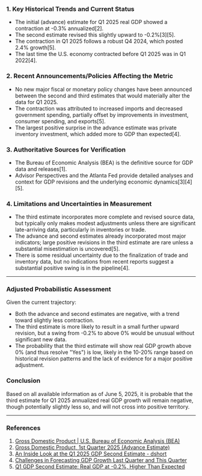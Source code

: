 ### 1. Key Historical Trends and Current Status

- The initial (advance) estimate for Q1 2025 real GDP showed a contraction at -0.3% annualized[2].
- The second estimate revised this slightly upward to -0.2%[3][5].
- The contraction in Q1 2025 follows a robust Q4 2024, which posted 2.4% growth[5].
- The last time the U.S. economy contracted before Q1 2025 was in Q1 2022[4].

### 2. Recent Announcements/Policies Affecting the Metric

- No new major fiscal or monetary policy changes have been announced between the second and third estimates that would materially alter the data for Q1 2025.
- The contraction was attributed to increased imports and decreased government spending, partially offset by improvements in investment, consumer spending, and exports[5].
- The largest positive surprise in the advance estimate was private inventory investment, which added more to GDP than expected[4].

### 3. Authoritative Sources for Verification

- The Bureau of Economic Analysis (BEA) is the definitive source for GDP data and releases[1].
- Advisor Perspectives and the Atlanta Fed provide detailed analyses and context for GDP revisions and the underlying economic dynamics[3][4][5].

### 4. Limitations and Uncertainties in Measurement

- The third estimate incorporates more complete and revised source data, but typically only makes modest adjustments unless there are significant late-arriving data, particularly in inventories or trade.
- The advance and second estimates already incorporated most major indicators; large positive revisions in the third estimate are rare unless a substantial misestimation is uncovered[5].
- There is some residual uncertainty due to the finalization of trade and inventory data, but no indications from recent reports suggest a substantial positive swing is in the pipeline[4].

---

### Adjusted Probabilistic Assessment

Given the current trajectory:
- Both the advance and second estimates are negative, with a trend toward slightly less contraction.
- The third estimate is more likely to result in a small further upward revision, but a swing from -0.2% to above 0% would be unusual without significant new data.
- The probability that the third estimate will show real GDP growth above 0% (and thus resolve "Yes") is low, likely in the 10-20% range based on historical revision patterns and the lack of evidence for a major positive adjustment.

### Conclusion

Based on all available information as of June 5, 2025, it is probable that the third estimate for Q1 2025 annualized real GDP growth will remain negative, though potentially slightly less so, and will not cross into positive territory.

---

### References

1. [Gross Domestic Product | U.S. Bureau of Economic Analysis (BEA)](https://www.bea.gov/data/gdp/gross-domestic-product)
2. [Gross Domestic Product, 1st Quarter 2025 (Advance Estimate)](https://www.bea.gov/news/2025/gross-domestic-product-1st-quarter-2025-advance-estimate)
3. [An Inside Look at the Q1 2025 GDP Second Estimate - dshort](https://www.advisorperspectives.com/dshort/updates/2025/05/29/an-inside-look-at-the-q1-2025-gdp-second-estimate)
4. [Challenges in Forecasting GDP Growth Last Quarter and This Quarter](https://www.atlantafed.org/blogs/macroblog/2025/05/14/challenges-in-forecasting-gdp-growth-last-quarter-and-this-quarter)
5. [Q1 GDP Second Estimate: Real GDP at -0.2%, Higher Than Expected](https://www.advisorperspectives.com/dshort/updates/2025/05/29/gdp-gross-domestic-product-q1-2025-second-estimate)